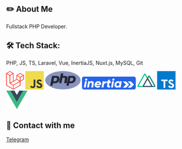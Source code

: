 <link href="assets/style.css" rel="stylesheet"></link>

## ✏️ About Me

Fullstack PHP Developer.


## 🛠 Tech Stack:
PHP, JS, TS, Laravel, Vue, InertiaJS, Nuxt.js, MySQL, Git

<div class="stack-container">
    <img src="assets/laravel.svg" alt="drawing" height="50"/>
    <img src="assets/javascript.svg" alt="drawing" height="50"/>
    <img src="assets/php.svg" alt="drawing" height="50"/>
    <svg style="height: 25px; background-color: #2563eb; padding: 5px; border-radius: 5px" viewBox="0 0 275.3 50.5"><path style="fill: aliceblue;" d="M231.2 16.1h-17.8l17.2 17.2-17.2 17.2h17.8l17.2-17.2z"></path><path style="fill: aliceblue;" d="M258.1 16.1h-17.8l17.2 17.2-17.2 17.2h17.8l17.2-17.2z"></path><path style="fill: aliceblue;" d="M6 15.3h10.3l-6 34.2H0l6-34.2zm.6-9.1C7.2 2.9 10.3 0 13.7 0s5.7 2.8 5.2 6.2c-.5 3.4-3.7 6.2-7.2 6.2s-5.6-3-5.1-6.2zM54.3 28.5l-3.7 21H40.4L43.8 30c.8-4.4-1.6-6.2-4.9-6.2-3.4 0-6.5 2-7.5 6.6L28 49.5H17.8l6-34.2h10.3l-.5 3.2c2.3-2.6 6.2-4.2 10.1-4.2 6.9.1 12.2 5.1 10.6 14.2zM94.5 32.4c-.1.8-.5 2.7-1.1 4.1H68.9c.6 3.8 3.8 4.8 7 4.8 2.9 0 5.2-.8 7.2-2.7l7.2 5.9c-4 4-8.7 6-15 6-11.8 0-18-8.5-16.3-18.7a20.7 20.7 0 0 1 20.5-17.4c9.8 0 16.9 7.6 15 18zm-9.7-3.7c-.3-3.8-3-5.3-6.2-5.3a8.9 8.9 0 0 0-8.3 5.3h14.5zM123.9 14.6l-2 11.6c-4-.6-10.5.8-11.7 7.8l.1-.4-2.8 15.9H97.3l6-34.2h10.3l-1.1 6.2c2.1-4.7 6.6-6.9 11.4-6.9zM137.8 37.3c-.5 3.1 2 3.3 6.6 2.9l-1.6 9.3c-12.3 1.4-16.9-2.7-15.2-12.2l2.1-12.1h-5.5l1.8-9.9h5.4l1.2-6.5 10.8-3.1-1.7 9.6h7.1l-1.8 9.9h-7l-2.2 12.1zM155.3 15.3h10.3l-6 34.2h-10.3l6-34.2zm.6-9.1c.5-3.3 3.7-6.2 7.1-6.2s5.7 2.8 5.2 6.2c-.5 3.4-3.7 6.2-7.2 6.2s-5.7-3-5.1-6.2zM208.1 15.3l-6 34.2h-10.3l.4-2.3a15.5 15.5 0 0 1-10.3 3.3c-11.1 0-15.3-9.6-13.5-18.9 1.6-8.8 8.6-17.2 19.2-17.2 4.5 0 7.7 1.8 9.6 4.6l.6-3.6h10.3zm-13.2 17.2c.9-5.2-1.9-8.4-6.6-8.4a9.5 9.5 0 0 0-9.5 8.3c-.9 5.1 1.8 8.3 6.6 8.3 4.6.1 8.6-3.1 9.5-8.2z"></path></svg>
    <img src="assets/nuxt.svg" alt="drawing" height="50"/>
    <img src="assets/typescript.svg" alt="drawing" height="50"/>
    <img src="assets/vue.svg" alt="drawing" height="50"/>
</div>


## 🤝 Contact with me

[Telegram](https://t.me/molotovvv80)



